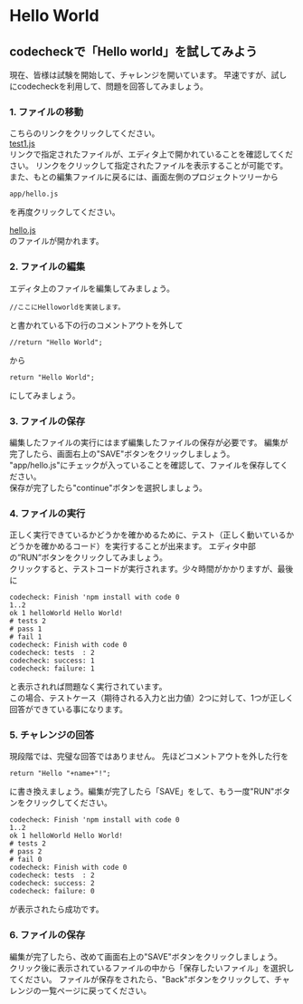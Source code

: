 # Hello World
## codecheckで「Hello world」を試してみよう

現在、皆様は試験を開始して、チャレンジを開いています。
早速ですが、試しにcodecheckを利用して、問題を回答してみましょう。

### 1. ファイルの移動
こちらのリンクをクリックしてください。  
[test1.js](test/test1.js)  
リンクで指定されたファイルが、エディタ上で開かれていることを確認してください。
リンクをクリックして指定されたファイルを表示することが可能です。
また、もとの編集ファイルに戻るには、画面左側のプロジェクトツリーから
```
app/hello.js
```
を再度クリックしてください。  

[hello.js](app/hello.js)  
のファイルが開かれます。

### 2. ファイルの編集
エディタ上のファイルを編集してみましょう。  
```
//ここにHelloworldを実装します。
```
と書かれている下の行のコメントアウトを外して
```
//return "Hello World";
```
から
```
return "Hello World";
```
にしてみましょう。

### 3. ファイルの保存
編集したファイルの実行にはまず編集したファイルの保存が必要です。
編集が完了したら、画面右上の"SAVE"ボタンをクリックしましょう。  
"app/hello.js"にチェックが入っていることを確認して、ファイルを保存してください。  
保存が完了したら"continue"ボタンを選択しましょう。

### 4. ファイルの実行
正しく実行できているかどうかを確かめるために、テスト（正しく動いているかどうかを確かめるコード）を実行することが出来ます。
エディタ中部の”RUN”ボタンをクリックしてみましょう。  
クリックすると、テストコードが実行されます。少々時間がかかりますが、最後に

```
codecheck: Finish 'npm install with code 0
1..2
ok 1 helloWorld Hello World!
# tests 2
# pass 1
# fail 1
codecheck: Finish with code 0
codecheck: tests  : 2
codecheck: success: 1
codecheck: failure: 1
```
と表示されれば問題なく実行されています。  
この場合、テストケース（期待される入力と出力値）2つに対して、1つが正しく回答ができている事になります。

### 5. チャレンジの回答
現段階では、完璧な回答ではありません。
先ほどコメントアウトを外した行を
```
return "Hello "+name+"!";
```
に書き換えましょう。編集が完了したら「SAVE」をして、もう一度"RUN"ボタンをクリックしてください。
```
codecheck: Finish 'npm install with code 0
1..2
ok 1 helloWorld Hello World!
# tests 2
# pass 2
# fail 0
codecheck: Finish with code 0
codecheck: tests  : 2
codecheck: success: 2
codecheck: failure: 0
```
が表示されたら成功です。

### 6. ファイルの保存
編集が完了したら、改めて画面右上の"SAVE"ボタンをクリックしましょう。  
クリック後に表示されているファイルの中から「保存したいファイル」を選択してください。
ファイルが保存をされたら、"Back"ボタンをクリックして、チャレンジの一覧ページに戻ってください。
